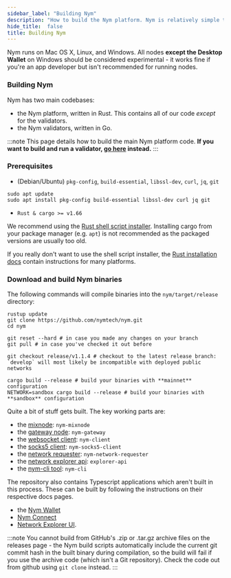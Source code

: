 ```yaml
---
sidebar_label: "Building Nym"
description: "How to build the Nym platform. Nym is relatively simple to build and run on Mac OS X, Linux, and Windows."
hide_title:  false
title: Building Nym
---
```


Nym runs on Mac OS X, Linux, and Windows. All nodes **except the Desktop Wallet** on Windows should be considered experimental - it works fine if you're an app developer but isn't recommended for running nodes. 

### Building Nym

Nym has two main codebases:

- the Nym platform, written in Rust. This contains all of our code _except_ for the validators.
- the Nym validators, written in Go.

:::note
This page details how to build the main Nym platform code. **If you want to build and run a validator, [go here](/docs/stable/run-nym-nodes/nodes/validators) instead.**
:::

### Prerequisites

- (Debian/Ubuntu) `pkg-config`, `build-essential`, `libssl-dev`, `curl`, `jq`, `git`

```
sudo apt update
sudo apt install pkg-config build-essential libssl-dev curl jq git
```

- `Rust & cargo >= v1.66`

We recommend using the [Rust shell script installer](https://www.rust-lang.org/tools/install). Installing cargo from your package manager (e.g. `apt`) is not recommended as the packaged versions are usually too old.

If you really don't want to use the shell script installer, the [Rust installation docs](https://forge.rust-lang.org/infra/other-installation-methods.html) contain instructions for many platforms.

### Download and build Nym binaries

The following commands will compile binaries into the `nym/target/release` directory:

```
rustup update
git clone https://github.com/nymtech/nym.git
cd nym

git reset --hard # in case you made any changes on your branch
git pull # in case you've checked it out before

git checkout release/v1.1.4 # checkout to the latest release branch: `develop` will most likely be incompatible with deployed public networks  

cargo build --release # build your binaries with **mainnet** configuration
NETWORK=sandbox cargo build --release # build your binaries with **sandbox** configuration 
```

Quite a bit of stuff gets built. The key working parts are:

* the [mixnode](/docs/stable/run-nym-nodes/nodes/mixnodes): `nym-mixnode`
* the [gateway node](/docs/stable/run-nym-nodes/nodes/gateways): `nym-gateway`
* the [websocket client](/docs/stable/integrations/websocket-client): `nym-client`
* the [socks5 client](/docs/stable/integrations/socks5-client): `nym-socks5-client`
* the [network requester](/docs/stable/run-nym-nodes/nodes/requester): `nym-network-requester`
* the [network explorer api](/docs/stable/run-nym-nodes/nodes/network-explorer): `explorer-api`
* the [nym-cli tool](/docs/stable/nym-cli): `nym-cli` 

The repository also contains Typescript applications which aren't built in this process. These can be built by following the instructions on their respective docs pages.  
* the [Nym Wallet](docs/stable/wallet) 
* [Nym Connect](/docs/stable/quickstart.nym-connect)
* [Network Explorer UI](docs/stable/run-nym-nodes/nodes/network-explorer). 

:::note
You cannot build from GitHub's .zip or .tar.gz archive files on the releases page - the Nym build scripts automatically include the current git commit hash in the built binary during compilation, so the build will fail if you use the archive code (which isn't a Git repository). Check the code out from github using `git clone` instead. 
:::


